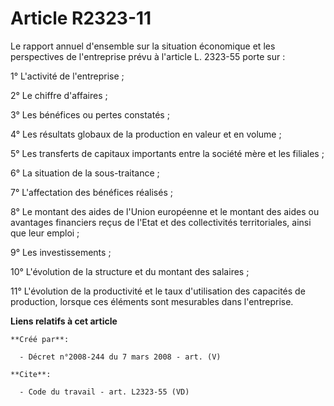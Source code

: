 # Article R2323-11

Le rapport annuel d'ensemble sur la situation économique et les perspectives de l'entreprise prévu à l'article L. 2323-55
porte sur : 

1° L'activité de l'entreprise ; 

2° Le chiffre d'affaires ; 

3° Les bénéfices ou pertes constatés ; 

4° Les résultats globaux de la production en valeur et en volume ; 

5° Les transferts de capitaux importants entre la société mère et les filiales ; 

6° La situation de la sous-traitance ; 

7° L'affectation des bénéfices réalisés ; 

8° Le montant des aides de l'Union européenne et le montant des aides ou avantages financiers reçus de l'Etat et des
collectivités territoriales, ainsi que leur emploi ; 

9° Les investissements ; 

10° L'évolution de la structure et du montant des salaires ; 

11° L'évolution de la productivité et le taux d'utilisation des capacités de production, lorsque ces éléments sont mesurables
dans l'entreprise.

**Liens relatifs à cet article**

	**Créé par**:

	  - Décret n°2008-244 du 7 mars 2008 - art. (V)

	**Cite**:

	  - Code du travail - art. L2323-55 (VD)
